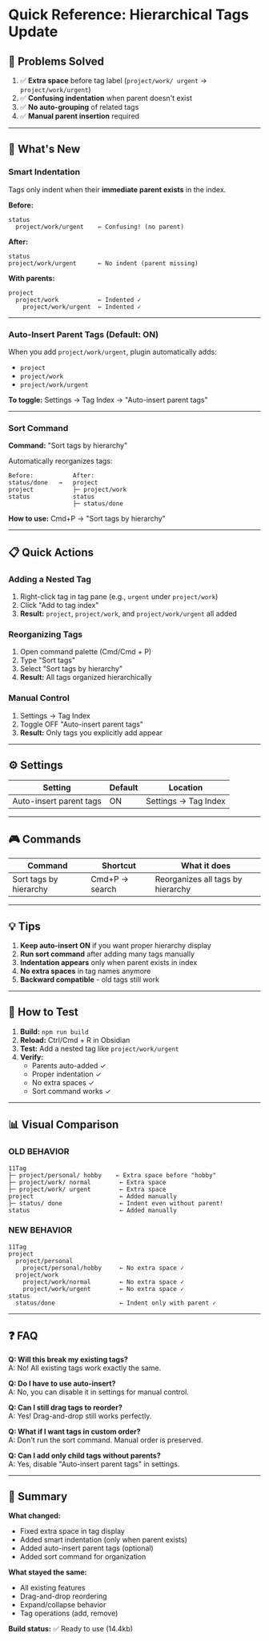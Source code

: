 # Quick Reference: Hierarchical Tags Update

## 🎯 Problems Solved

1. ✅ **Extra space** before tag label (`project/work/ urgent` → `project/work/urgent`)
2. ✅ **Confusing indentation** when parent doesn't exist  
3. ✅ **No auto-grouping** of related tags
4. ✅ **Manual parent insertion** required

---

## 🚀 What's New

### Smart Indentation
Tags only indent when their **immediate parent exists** in the index.

**Before:**
```
status
  project/work/urgent    ← Confusing! (no parent)
```

**After:**
```
status
project/work/urgent      ← No indent (parent missing)
```

**With parents:**
```
project
  project/work           ← Indented ✓
    project/work/urgent  ← Indented ✓
```

---

### Auto-Insert Parent Tags (Default: ON)
When you add `project/work/urgent`, plugin automatically adds:
- `project`
- `project/work`  
- `project/work/urgent`

**To toggle:** Settings → Tag Index → "Auto-insert parent tags"

---

### Sort Command
**Command:** "Sort tags by hierarchy"

Automatically reorganizes tags:
```
Before:           After:
status/done   →   project
project           ├─ project/work
status            status
                  ├─ status/done
```

**How to use:** Cmd+P → "Sort tags by hierarchy"

---

## 📋 Quick Actions

### Adding a Nested Tag
1. Right-click tag in tag pane (e.g., `urgent` under `project/work`)
2. Click "Add to tag index"
3. **Result:** `project`, `project/work`, and `project/work/urgent` all added

### Reorganizing Tags
1. Open command palette (Cmd/Cmd + P)
2. Type "Sort tags"
3. Select "Sort tags by hierarchy"
4. **Result:** All tags organized hierarchically

### Manual Control
1. Settings → Tag Index
2. Toggle OFF "Auto-insert parent tags"
3. **Result:** Only tags you explicitly add appear

---

## ⚙️ Settings

| Setting | Default | Location |
|---------|---------|----------|
| Auto-insert parent tags | ON | Settings → Tag Index |

---

## 🎮 Commands

| Command | Shortcut | What it does |
|---------|----------|--------------|
| Sort tags by hierarchy | Cmd+P → search | Reorganizes all tags by hierarchy |

---

## 💡 Tips

1. **Keep auto-insert ON** if you want proper hierarchy display
2. **Run sort command** after adding many tags manually
3. **Indentation appears** only when parent exists in index
4. **No extra spaces** in tag names anymore
5. **Backward compatible** - old tags still work

---

## 🔧 How to Test

1. **Build:** `npm run build`
2. **Reload:** Ctrl/Cmd + R in Obsidian
3. **Test:** Add a nested tag like `project/work/urgent`
4. **Verify:**
   - Parents auto-added ✓
   - Proper indentation ✓
   - No extra spaces ✓
   - Sort command works ✓

---

## 📊 Visual Comparison

### OLD BEHAVIOR
```
11Tag
├─ project/personal/ hobby    ← Extra space before "hobby"
├─ project/work/ normal        ← Extra space
├─ project/work/ urgent        ← Extra space
project                        ← Added manually
├─ status/ done                ← Indent even without parent!
status                         ← Added manually
```

### NEW BEHAVIOR  
```
11Tag
project
  project/personal
    project/personal/hobby     ← No extra space ✓
  project/work
    project/work/normal        ← No extra space ✓
    project/work/urgent        ← No extra space ✓
status
  status/done                  ← Indent only with parent ✓
```

---

## ❓ FAQ

**Q: Will this break my existing tags?**  
A: No! All existing tags work exactly the same.

**Q: Do I have to use auto-insert?**  
A: No, you can disable it in settings for manual control.

**Q: Can I still drag tags to reorder?**  
A: Yes! Drag-and-drop still works perfectly.

**Q: What if I want tags in custom order?**  
A: Don't run the sort command. Manual order is preserved.

**Q: Can I add only child tags without parents?**  
A: Yes, disable "Auto-insert parent tags" in settings.

---

## 🎉 Summary

**What changed:**
- Fixed extra space in tag display
- Added smart indentation (only when parent exists)
- Added auto-insert parent tags (optional)
- Added sort command for organization

**What stayed the same:**
- All existing features
- Drag-and-drop reordering
- Expand/collapse behavior  
- Tag operations (add, remove)

**Build status:** ✅ Ready to use (14.4kb)
